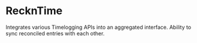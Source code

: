 # RecknTime
Integrates various Timelogging APIs into an aggregated interface. Ability to sync reconciled entries with each other.
